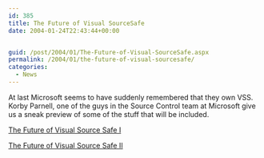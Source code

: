 ```yaml
---
id: 385
title: The Future of Visual SourceSafe
date: 2004-01-24T22:43:44+00:00


guid: /post/2004/01/The-Future-of-Visual-SourceSafe.aspx
permalink: /2004/01/the-future-of-visual-sourcesafe/
categories:
  - News
---
```

<body xmlns="http://www.w3.org/1999/xhtml">
    <div class="Section1">
        <p>
            At last Microsoft seems to have suddenly remembered that they own VSS. Korby Parnell,
            one of the guys in the Source Control team at Microsoft give us a sneak preview of
            some of the stuff that will be included.
        </p>
        <p>
            <a href="http://blogs.gotdotnet.com/korbyp/PermaLink.aspx/4d2d405c-1ab7-48b6-8bc0-708582b653e1">The
            Future of Visual Source Safe I</a>
        </p>
        <p>
            <a href="http://blogs.msdn.com/korbyp/archive/2004/01/23/62339.aspx">The Future of
            Visual Source Safe II</a>
        </p>
    </div>
</body>